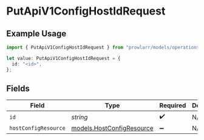 # PutApiV1ConfigHostIdRequest

## Example Usage

```typescript
import { PutApiV1ConfigHostIdRequest } from "prowlarr/models/operations";

let value: PutApiV1ConfigHostIdRequest = {
  id: "<id>",
};
```

## Fields

| Field                                                           | Type                                                            | Required                                                        | Description                                                     |
| --------------------------------------------------------------- | --------------------------------------------------------------- | --------------------------------------------------------------- | --------------------------------------------------------------- |
| `id`                                                            | *string*                                                        | :heavy_check_mark:                                              | N/A                                                             |
| `hostConfigResource`                                            | [models.HostConfigResource](../../models/hostconfigresource.md) | :heavy_minus_sign:                                              | N/A                                                             |